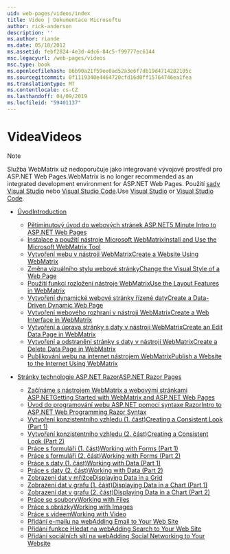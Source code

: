 ```yaml
---
uid: web-pages/videos/index
title: Video | Dokumentace Microsoftu
author: rick-anderson
description: ''
ms.author: riande
ms.date: 05/18/2012
ms.assetid: febf2824-4e3d-4dc6-84c5-f99777ec6144
msc.legacyurl: /web-pages/videos
msc.type: book
ms.openlocfilehash: 86b90a21f59ee0ad52a3e6f7db19d4714282105c
ms.sourcegitcommit: 0f1119340e4464720cfd16d0ff15764746ea1fea
ms.translationtype: MT
ms.contentlocale: cs-CZ
ms.lasthandoff: 04/09/2019
ms.locfileid: "59401137"
---
```

# <a name="videos"></a><span data-ttu-id="33e6f-102">Videa</span><span class="sxs-lookup"><span data-stu-id="33e6f-102">Videos</span></span>


> [!NOTE] 
> <span data-ttu-id="33e6f-103">Služba WebMatrix už nedoporučuje jako integrované vývojové prostředí pro ASP.NET Web Pages.</span><span class="sxs-lookup"><span data-stu-id="33e6f-103">WebMatrix is no longer recommended as an integrated development environment for ASP.NET Web Pages.</span></span> <span data-ttu-id="33e6f-104">Použití [sady Visual Studio](xref:aspnet/web-pages/overview/getting-started/program-asp-net-web-pages-in-visual-studio) nebo [Visual Studio Code](https://code.visualstudio.com/).</span><span class="sxs-lookup"><span data-stu-id="33e6f-104">Use [Visual Studio](xref:aspnet/web-pages/overview/getting-started/program-asp-net-web-pages-in-visual-studio) or [Visual Studio Code](https://code.visualstudio.com/).</span></span>

- [<span data-ttu-id="33e6f-105">Úvod</span><span class="sxs-lookup"><span data-stu-id="33e6f-105">Introduction</span></span>](introduction/index.md)

    - [<span data-ttu-id="33e6f-106">Pětiminutový úvod do webových stránek ASP.NET</span><span class="sxs-lookup"><span data-stu-id="33e6f-106">5 Minute Intro to ASP.NET Web Pages</span></span>](introduction/5-minute-introduction-to-aspnet-web-pages.md)
    - [<span data-ttu-id="33e6f-107">Instalace a použití nástroje Microsoft WebMatrix</span><span class="sxs-lookup"><span data-stu-id="33e6f-107">Install and Use the Microsoft WebMatrix Tool</span></span>](introduction/install-and-use-the-microsoft-webmatrix-tool.md)
    - [<span data-ttu-id="33e6f-108">Vytvoření webu v nástroji WebMatrix</span><span class="sxs-lookup"><span data-stu-id="33e6f-108">Create a Website Using WebMatrix</span></span>](introduction/create-a-website-using-webmatrix.md)
    - [<span data-ttu-id="33e6f-109">Změna vizuálního stylu webové stránky</span><span class="sxs-lookup"><span data-stu-id="33e6f-109">Change the Visual Style of a Web Page</span></span>](introduction/change-the-visual-style-of-a-web-page.md)
    - [<span data-ttu-id="33e6f-110">Použití funkcí rozložení nástroje WebMatrix</span><span class="sxs-lookup"><span data-stu-id="33e6f-110">Use the Layout Features in WebMatrix</span></span>](introduction/use-the-layout-features-in-webmatrix.md)
    - [<span data-ttu-id="33e6f-111">Vytvoření dynamické webové stránky řízené daty</span><span class="sxs-lookup"><span data-stu-id="33e6f-111">Create a Data-Driven Dynamic Web Page</span></span>](introduction/create-a-data-driven-dynamic-web-page.md)
    - [<span data-ttu-id="33e6f-112">Vytvoření webového rozhraní v nástroji WebMatrix</span><span class="sxs-lookup"><span data-stu-id="33e6f-112">Create a Web Interface in WebMatrix</span></span>](introduction/create-a-web-interface-in-webmatrix.md)
    - [<span data-ttu-id="33e6f-113">Vytvoření a úprava stránky s daty v nástroji WebMatrix</span><span class="sxs-lookup"><span data-stu-id="33e6f-113">Create an Edit Data Page in WebMatrix</span></span>](introduction/create-an-edit-data-page-in-webmatrix.md)
    - [<span data-ttu-id="33e6f-114">Vytvoření a odstranění stránky s daty v nástroji WebMatrix</span><span class="sxs-lookup"><span data-stu-id="33e6f-114">Create a Delete Data Page in WebMatrix</span></span>](introduction/create-a-delete-data-page-in-webmatrix.md)
    - [<span data-ttu-id="33e6f-115">Publikování webu na internet nástrojem WebMatrix</span><span class="sxs-lookup"><span data-stu-id="33e6f-115">Publish a Website to the Internet Using WebMatrix</span></span>](introduction/publish-a-website-to-the-internet-using-webmatrix.md)
- [<span data-ttu-id="33e6f-116">Stránky technologie ASP.NET Razor</span><span class="sxs-lookup"><span data-stu-id="33e6f-116">ASP.NET Razor Pages</span></span>](aspnet-razor-pages/index.md)

    - [<span data-ttu-id="33e6f-117">Začínáme s nástrojem WebMatrix a webovými stránkami ASP.NET</span><span class="sxs-lookup"><span data-stu-id="33e6f-117">Getting Started with WebMatrix and ASP.NET Web Pages</span></span>](aspnet-razor-pages/getting-started-with-webmatrix-and-aspnet-web-pages.md)
    - [<span data-ttu-id="33e6f-118">Úvod do programování webu ASP.NET pomocí syntaxe Razor</span><span class="sxs-lookup"><span data-stu-id="33e6f-118">Intro to ASP.NET Web Programming Razor Syntax</span></span>](aspnet-razor-pages/introduction-to-aspnet-web-programming-using-the-razor-syntax.md)
    - [<span data-ttu-id="33e6f-119">Vytvoření konzistentního vzhledu (1. část)</span><span class="sxs-lookup"><span data-stu-id="33e6f-119">Creating a Consistent Look (Part 1)</span></span>](aspnet-razor-pages/creating-a-consistent-look-part-1.md)
    - [<span data-ttu-id="33e6f-120">Vytvoření konzistentního vzhledu (2. část)</span><span class="sxs-lookup"><span data-stu-id="33e6f-120">Creating a Consistent Look (Part 2)</span></span>](aspnet-razor-pages/creating-a-consistent-look-part-2.md)
    - [<span data-ttu-id="33e6f-121">Práce s formuláři (1. část)</span><span class="sxs-lookup"><span data-stu-id="33e6f-121">Working with Forms (Part 1)</span></span>](aspnet-razor-pages/working-with-forms-part-1.md)
    - [<span data-ttu-id="33e6f-122">Práce s formuláři (2. část)</span><span class="sxs-lookup"><span data-stu-id="33e6f-122">Working with Forms (Part 2)</span></span>](aspnet-razor-pages/working-with-forms-part-2.md)
    - [<span data-ttu-id="33e6f-123">Práce s daty (1. část)</span><span class="sxs-lookup"><span data-stu-id="33e6f-123">Working with Data (Part 1)</span></span>](aspnet-razor-pages/working-with-data-part-1.md)
    - [<span data-ttu-id="33e6f-124">Práce s daty (2. část)</span><span class="sxs-lookup"><span data-stu-id="33e6f-124">Working with Data (Part 2)</span></span>](aspnet-razor-pages/working-with-data-part-2.md)
    - [<span data-ttu-id="33e6f-125">Zobrazení dat v mřížce</span><span class="sxs-lookup"><span data-stu-id="33e6f-125">Displaying Data in a Grid</span></span>](aspnet-razor-pages/displaying-data-in-a-grid.md)
    - [<span data-ttu-id="33e6f-126">Zobrazení dat v grafu (1. část)</span><span class="sxs-lookup"><span data-stu-id="33e6f-126">Displaying Data in a Chart (Part 1)</span></span>](aspnet-razor-pages/displaying-data-in-a-chart-part-1.md)
    - [<span data-ttu-id="33e6f-127">Zobrazení dat v grafu (2. část)</span><span class="sxs-lookup"><span data-stu-id="33e6f-127">Displaying Data in a Chart (Part 2)</span></span>](aspnet-razor-pages/displaying-data-in-a-chart-part-2.md)
    - [<span data-ttu-id="33e6f-128">Práce se soubory</span><span class="sxs-lookup"><span data-stu-id="33e6f-128">Working with Files</span></span>](aspnet-razor-pages/working-with-files.md)
    - [<span data-ttu-id="33e6f-129">Práce s obrázky</span><span class="sxs-lookup"><span data-stu-id="33e6f-129">Working with Images</span></span>](aspnet-razor-pages/working-with-images.md)
    - [<span data-ttu-id="33e6f-130">Práce s videem</span><span class="sxs-lookup"><span data-stu-id="33e6f-130">Working with Video</span></span>](aspnet-razor-pages/working-with-video.md)
    - [<span data-ttu-id="33e6f-131">Přidání e-mailu na web</span><span class="sxs-lookup"><span data-stu-id="33e6f-131">Adding Email to Your Web Site</span></span>](aspnet-razor-pages/adding-email-to-your-web-site.md)
    - [<span data-ttu-id="33e6f-132">Přidání funkce Hledat na web</span><span class="sxs-lookup"><span data-stu-id="33e6f-132">Adding Search to Your Web Site</span></span>](aspnet-razor-pages/adding-search-to-your-web-site.md)
    - [<span data-ttu-id="33e6f-133">Přidání sociálních sítí na web</span><span class="sxs-lookup"><span data-stu-id="33e6f-133">Adding Social Networking to Your Website</span></span>](aspnet-razor-pages/adding-social-networking-to-your-website.md)
